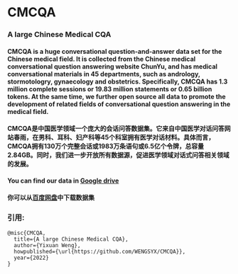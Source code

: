 # CMCQA
### A large Chinese Medical CQA

#### CMCQA is a huge conversational question-and-answer data set for the Chinese medical field. It is collected from the Chinese medical conversational question answering website ChunYu, and has medical conversational materials in 45 departments, such as andrology, stormotologry, gynaecology and obstetrics. Specifically, CMCQA has 1.3 million complete sessions or 19.83 million statements or 0.65 billion tokens. At the same time, we further open source all data to promote the development of related fields of conversational question answering in the medical field.

#### CMCQA是中国医学领域一个庞大的会话问答数据集。它来自中国医学对话问答网站春雨，在男科、耳科、妇产科等45个科室拥有医学对话材料。具体而言，CMCQA拥有130万个完整会话或1983万条语句或6.5亿个令牌，总容量2.84GB。同时，我们进一步开放所有数据源，促进医学领域对话式问答相关领域的发展。


#### You can find our data in [Google drive](https://drive.google.com/file/d/1LgljQk91VeNGn3lCyUZ6Szm3ur-VVqwt/view?usp=sharing)
#### 你可以从[百度网盘](https://pan.baidu.com/s/1QCQKanH82zAJjV6G5NrpcA?pwd=8888)中下载数据集

### 引用:
```
@misc{CMCQA,
  title={A large Chinese Medical CQA},
  author={Yixuan Weng},
  howpublished={\url{https://github.com/WENGSYX/CMCQA}},
  year={2022}
}
```
